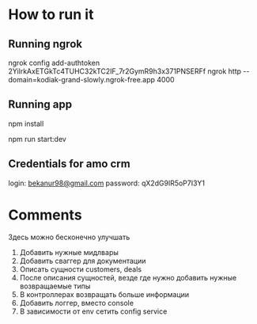 # How to run it

## Running ngrok
ngrok config add-authtoken 2YilrkAxETGkTc4TUHC32kTC2IF_7r2GymR9h3x371PNSERFf
ngrok http --domain=kodiak-grand-slowly.ngrok-free.app 4000

## Running app
npm install

npm run start:dev

## Credentials for amo crm
login: bekanur98@gmail.com
password: qX2dG9lR5oP7I3Y1

# Comments
Здесь можно бесконечно улучшать
 1) Добавить нужные мидлвары
 2) Добавить сваггер для документации
 3) Описать сущности customers, deals
 4) После описания сущностей, везде где нужно добавить нужные возвращаемые типы
 5) В контроллерах возвращать больше информации
 6) Добавить логгер, вместо console
 7) В зависимости от env сетить config service 